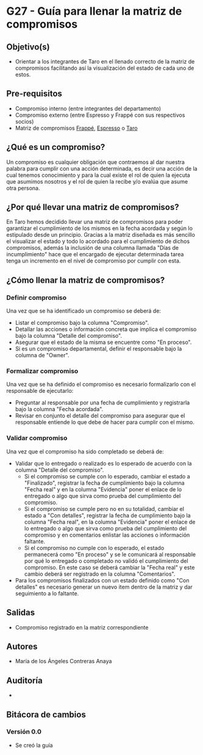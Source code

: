 # G27 - Guía para llenar la matriz de compromisos

## Objetivo(s)

- Orientar a los integrantes de Taro en el llenado correcto de la matriz de compromisos facilitando así la visualización del estado de cada uno de estos.

## Pre-requisitos

- Compromiso interno (entre integrantes del departamento)
- Compromiso externo (entre Espresso y Frappé con sus respectivos socios)
- Matriz de compromisos [Frappé](https://docs.google.com/spreadsheets/d/13DkKZZyyB2OHshchbra921zE3AGMBl91GKeLuofNgL8/edit#gid=866452596), [Espresso](https://docs.google.com/spreadsheets/d/13DkKZZyyB2OHshchbra921zE3AGMBl91GKeLuofNgL8/edit#gid=0) o [Taro](https://docs.google.com/spreadsheets/d/13DkKZZyyB2OHshchbra921zE3AGMBl91GKeLuofNgL8/edit#gid=14619367)

## ¿Qué es un compromiso?

Un compromiso es cualquier obligación que contraemos al dar nuestra palabra para cumplir con una acción determinada, es decir una acción de la cual tenemos conocimiento y para la cual existe el rol de quien la ejecuta que asumimos nosotros y el rol de quien la recibe y/o evalúa que asume otra persona. 

## ¿Por qué llevar una matriz de compromisos?

En Taro hemos decidido llevar una matriz de compromisos para poder garantizar el cumplimiento de los mismos en la fecha acordada y según lo estipulado desde un principio. Gracias a la matriz diseñada es más sencillo el visualizar el estado y todo lo acordado para el cumplimiento de dichos compromisos, además la inclusión de una columna llamada "Días de incumplimiento" hace que el encargado de ejecutar determinada tarea tenga un incremento en el nivel de compromiso por cumplir con esta.

## ¿Cómo llenar la matriz de compromisos?

### Definir compromiso

Una vez que se ha identificado un compromiso se deberá de:

- Listar el compromiso bajo la columna "Compromiso".
- Detallar las acciones o información concreta que implica el compromiso bajo la columna "Detalle del compromiso".
- Asegurar que el estado de la misma se encuentre como "En proceso".
- Si es un compromiso departamental, definir el responsable bajo la columna de "Owner".

### Formalizar compromiso

Una vez que se ha definido el compromiso es necesario formalizarlo con el responsable de ejecutarlo:

- Preguntar al responsable por una fecha de cumplimiento y registrarla bajo la columna "Fecha acordada".
- Revisar en conjunto el detalle del compromiso para asegurar que el responsable entiende lo que debe de hacer para cumplir con el mismo.

### Validar compromiso

Una vez que el compromiso ha sido completado se deberá de:

- Validar que lo entregado o realizado es lo esperado de acuerdo con la columna "Detalle del compromiso".
  - Si el compromiso se cumple con lo esperado, cambiar el estado a "Finalizado", registrar la fecha de cumplimiento bajo la columna "Fecha real" y en la columna "Evidencia" poner el enlace de lo entregado o algo que sirva como prueba del cumplimiento del compromiso.
  - Si el compromiso se cumple pero no en su totalidad, cambiar el estado a "Con detalles", registrar la fecha de cumplimiento bajo la columna "Fecha real", en la columna "Evidencia" poner el enlace de lo entregado o algo que sirva como prueba del cumplimiento del compromiso y en comentarios enlistar las acciones o información faltante.
  - Si el compromiso no cumple con lo esperado, el estado permanecerá como "En proceso" y se le comunicará al responsable por qué lo entregado o completado no validó el cumplimiento del compromiso. En este caso se deberá cambiar la "Fecha real" y este cambio deberá ser registrado en la columna "Comentarios".
- Para los compromisos finalizados con un estado definido como "Con detalles" es necesario generar un nuevo item dentro de la matriz y dar seguimiento a lo faltante.

## Salidas

- Compromiso registrado en la matriz correspondiente

## Autores

- María de los Ángeles Contreras Anaya

## Auditoría

- 

## Bitácora de cambios

### Versión 0.0

- Se creó la guía
